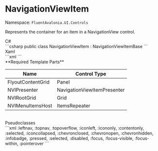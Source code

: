 # NavigationViewItem
Namespace: `FluentAvalonia.UI.Controls`

Represents the container for an item in a NavigationView control.

<div class="code-example" markdown="1">
C#
</div>
```csharp
public class NavigationViewItem : NavigationViewItemBase
```

<br />
<div class="code-example" markdown="1">
Xaml
</div>
```xml
<ui:NavigationViewItem />
```

<br />
**Required Template Parts**

| Name | Control Type |
|--|--|
| FlyoutContentGrid | Panel |
| NVIPresenter | NavigationViewItemPresenter |
| NVIRootGrid | Grid |
| NVIMenuItemsHost | ItemsRepeater |


<br />

<div class="code-example" markdown="1">
Pseudoclasses
</div>
```xml
:leftnav, :topnav, :topoverflow, :iconleft, :icononly, :contentonly, :selected, :iconcollapsed, :chevronclosed, :chevronopen, :chevronhidden, :infobadge, :pressed, :selected, :disabled, :focus, :focus-visible, :focus-within, :pointerover
```
<br />